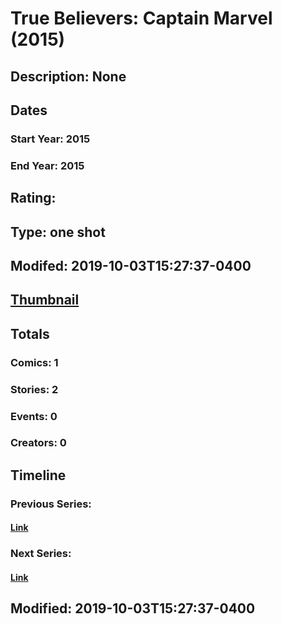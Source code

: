 # True Believers: Captain Marvel (2015)
## Description: None
## Dates
### Start Year: 2015
### End Year: 2015
## Rating: 
## Type: one shot
## Modifed: 2019-10-03T15:27:37-0400
## [Thumbnail](http://i.annihil.us/u/prod/marvel/i/mg/7/10/55e487f5ae742.jpg)
## Totals
### Comics: 1
### Stories: 2
### Events: 0
### Creators: 0
## Timeline
### Previous Series: 
#### [Link]()
### Next Series: 
#### [Link]()
## Modified: 2019-10-03T15:27:37-0400